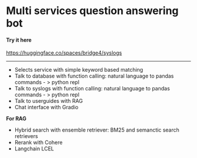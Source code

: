 # Multi services question answering bot

#### Try it here

https://huggingface.co/spaces/bridge4/syslogs

---

- Selects service with simple keyword based matching
- Talk to database with function calling: natural language to pandas commands - > python repl
- Talk to syslogs with function calling: natural language to pandas commands - > python repl
- Talk to userguides with RAG
- Chat interface with Gradio
  
**For RAG**

- Hybrid search with ensemble retriever: BM25 and semanctic search retrievers
- Rerank with Cohere
- Langchain LCEL

